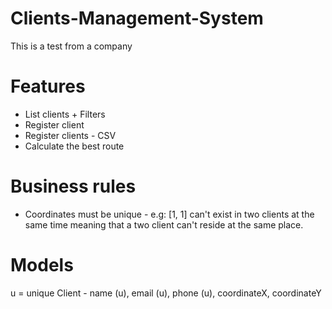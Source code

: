 # Clients-Management-System
This is a test from a company

# Features
* List clients + Filters
* Register client
* Register clients - CSV
* Calculate the best route

# Business rules
* Coordinates must be unique - e.g: [1, 1] can't exist in two clients at the same time meaning that a two client can't reside at the same place.

# Models
u = unique
Client - name (u), email (u), phone (u), coordinateX, coordinateY